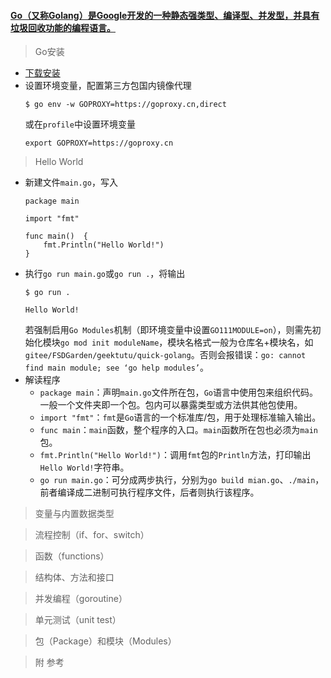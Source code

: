 #### [Go（又称Golang）是Google开发的一种静态强类型、编译型、并发型，并具有垃圾回收功能的编程语言。](https://zh.wikipedia.org/wiki/Go)

> Go安装
  * [下载安装](https://gitee.com/FSDGarden/learn-note/blob/master/go/book_note/golang_org/Getting%20started.md)
  * 设置环境变量，配置第三方包国内镜像代理
    ```
    $ go env -w GOPROXY=https://goproxy.cn,direct
    ```
    或在```profile```中设置环境变量
    ```
    export GOPROXY=https://goproxy.cn
    ```

> Hello World
  * 新建文件```main.go```，写入
    ```
    package main
    
    import "fmt"
    
    func main()  {
        fmt.Println("Hello World!")
    }
    ```
  * 执行```go run main.go```或```go run .```，将输出
    ```
    $ go run .

    Hello World!
    ```
    若强制启用```Go Modules```机制（即环境变量中设置```GO111MODULE=on```），则需先初始化模块```go mod init moduleName```，模块名格式一般为仓库名+模块名，如```gitee/FSDGarden/geektutu/quick-golang```。否则会报错误：```go: cannot find main module; see ‘go help modules’```。
  * 解读程序
    * ```package main```：声明```main.go```文件所在包，```Go```语言中使用包来组织代码。一般一个文件夹即一个包。包内可以暴露类型或方法供其他包使用。
    * ```import "fmt"```：```fmt```是```Go```语言的一个标准库/包，用于处理标准输入输出。
    * ```func main```：```main```函数，整个程序的入口。```main```函数所在包也必须为```main```包。
    * ```fmt.Println("Hello World!")```：调用```fmt```包的```Println```方法，打印输出```Hello World!```字符串。
    * ```go run main.go```：可分成两步执行，分别为```go build mian.go```、```./main```，前者编译成二进制可执行程序文件，后者则执行该程序。

> 变量与内置数据类型

> 流程控制（if、for、switch）

> 函数（functions）

> 结构体、方法和接口

> 并发编程（goroutine）

> 单元测试（unit test）

> 包（Package）和模块（Modules）

> 附 参考